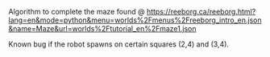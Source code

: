 Algorithm to complete the maze found @ https://reeborg.ca/reeborg.html?lang=en&mode=python&menu=worlds%2Fmenus%2Freeborg_intro_en.json&name=Maze&url=worlds%2Ftutorial_en%2Fmaze1.json

Known bug if the robot spawns on certain squares (2,4) and (3,4).
